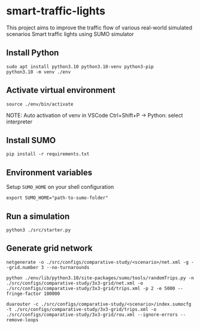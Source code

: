 # smart-traffic-lights
This project aims to improve the traffic flow of various real-world  simulated scenarios
Smart traffic lights using SUMO simulator


## Install Python
```
sudo apt install python3.10 python3.10-venv python3-pip
python3.10 -m venv ./env
```

## Activate virtual environment
```
source ./env/bin/activate 
```
NOTE: Auto activation of venv in VSCode
Ctrl+Shift+P -> Python: select interpreter

## Install SUMO
```
pip install -r requirements.txt
```

## Environment variables

Setup `SUMO_HOME` on your shell configuration

```
export SUMO_HOME="path-to-sumo-folder"
```

## Run a simulation
```
python3 ./src/starter.py
```

## Generate grid network

```
netgenerate -o ./src/configs/comparative-study/<scenario>/net.xml -g --grid.number 3 --no-turnarounds
```
```
python ./env/lib/python3.10/site-packages/sumo/tools/randomTrips.py -n ./src/configs/comparative-study/3x3-grid/net.xml -o ./src/configs/comparative-study/3x3-grid/trips.xml -p 2 -e 5000 --fringe-factor 100000
```
```
duarouter -c ./src/configs/comparative-study/<scenario>/index.sumocfg -t ./src/configs/comparative-study/3x3-grid/trips.xml -o ./src/configs/comparative-study/3x3-grid/rou.xml --ignore-errors --remove-loops
```
